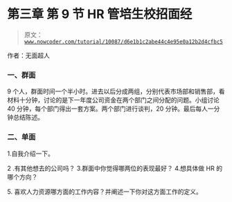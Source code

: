 # 第三章 第 9 节 HR 管培生校招面经

> 原文：[`www.nowcoder.com/tutorial/10087/d6e1b1c2abe44c4e95e0a12b2d4cfbc5`](https://www.nowcoder.com/tutorial/10087/d6e1b1c2abe44c4e95e0a12b2d4cfbc5)

作者：无面超人  

### 一、群面

9 个人，群面时间一个半小时。进去以后分成两组，分别代表市场部和销售部，看材料十分钟，讨论的是下一年度公司资金在两个部门之间分配的问题。小组讨论 40 分钟，每个部门得出一套方案。两个部门进行谈判，20 分钟。最后每人一分钟总结陈述。

### 二、单面

1.自我介绍一下。 

2 .有其他想去的公司吗？ 3.群面中你觉得哪两位的表现最好？ 4.想具体做 HR 的哪个方向？

5\. 喜欢人力资源哪方面的工作内容？并阐述一下你对这方面工作的定义。